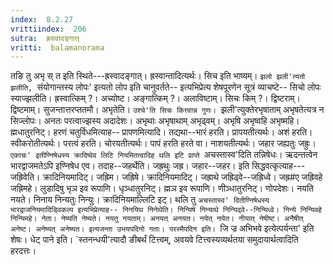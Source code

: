 ```yaml
---
index:  8.2.27
vrittiindex:  206
sutra:  ह्रसवादङ्गात्
vritti:  balamanorama 
---
```


तङि तु अभृ स् त इति स्थिते---ह्रस्वादङ्गात्। ह्रस्वान्तादित्यर्थः। सिच इति भाष्यम्। `झलो झली'त्यतो झलीति, `संयोगान्तस्य लोपः' इत्यतो लोप इति चानुवर्तते-- इत्यभिप्रेत्य शेषपूरणेन सूत्रं व्याचष्टे-- सिचो लोपः स्याज्झलीति। ह्रस्वात्किम् ?। अच्योष्ट। अङ्गात्किम् ?। अलाविष्टाम्। सिचः किम् ?। द्विष्टराम्। द्विष्टमाम्। सुजन्तात्तरप्ततमौ। अभृतेति। `उश्चे'ति सिचः कित्त्वान्न गुणः। `झली'त्युक्तेरभृषाताम् अभृषतेत्यत्र न सिज्लोपः। अनतः परत्वाज्झस्य अदादेशः। अभृथाः अभृषाथाम् अभृढ्वम्। अभृषि अभृष्वहि अभृष्महि। ह्मधातुरनिट्। हरणं चतुर्विधमित्याह-- प्रापणमित्यादि। तद्यथा--भारं हरति। प्रापयतीत्यर्थः। अशं हरति। स्वीकरोतीत्यर्थः। परत्वं हरति। चोरयतीत्यर्थः। पापं हरति हरते वा। नाशयतीत्यर्थः। जहार जह्यतुः जह्रुः। `एकाचः' इतीण्निषेधस्य क्रादिष्वेव लिटि नियमितत्वादिह थलि इटि प्राप्ते `अचस्तास्व'दिति तन्निषेधः। ऋदन्तत्वेन भारद्वाजमतेऽपि इण्निषेध एव। तदाह--जहर्थेति। जह्रथुः जह्र। जहार--जहर। इति सिद्धवत्कृत्याह---जह्रिवेति। क्रादिनियमादिट्। जह्रिम। जह्रिषे। क्रादिनियमादिट्। जह्राथे जह्रिढ्वे--जह्रिध्वे। जह्र#ए जह्रिवहे जह्रिमहे। लुडादिषु भृञ इव रूपाणि। धृञ्धातुरनिट्। ह्मञ इव रूपाणि। णीञ्धातुरनिट्। णोपदेशः। नयति नयते। निनाय निन्यतुः निन्युः। क्रादिनियमाल्लिटि इट्। थलि तु `अचस्तास्व' दितीण्निषेधस्य भारद्वाजनियमादिड्विकल्प इत्यभिप्रेत्याह-- निनयिथ निनेथेति। निन्यिषे निन्याथे निन्यिढ्वे--निन्यिध्वे। निन्ये निन्यिवहे निन्यिमहे। नेता। नेष्यति नेष्यते। नयतु नयताम्। अनयत् अनयत। नयेत् नयेत। नीयात् नेषीष्ट। अनैषीत् अनेष्ट। अनेष्यत् अनेष्यत। इत्यजन्ता उभयपदिनो गताः। परस्मैपदिन इति। `जि ज्र अभिभवे इत्येत्पर्यन्ता' इति शेषः। धेट् पाने इति। `स्तनन्धयी'त्यादौ ङीबर्थं टित्त्वम्, अवयवे टित्त्वस्यव्यर्थतया समुदायार्थत्वादिति हरदत्तः।

